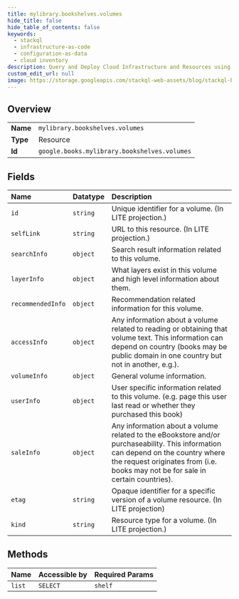 ```yaml
---
title: mylibrary.bookshelves.volumes
hide_title: false
hide_table_of_contents: false
keywords:
  - stackql
  - infrastructure-as-code
  - configuration-as-data
  - cloud inventory
description: Query and Deploy Cloud Infrastructure and Resources using SQL
custom_edit_url: null
image: https://storage.googleapis.com/stackql-web-assets/blog/stackql-blog-post-featured-image.png
---
```

  
    

## Overview
<table><tbody>
<tr><td><b>Name</b></td><td><code>mylibrary.bookshelves.volumes</code></td></tr>
<tr><td><b>Type</b></td><td>Resource</td></tr>
<tr><td><b>Id</b></td><td><code>google.books.mylibrary.bookshelves.volumes</code></td></tr>
</tbody></table>

## Fields
| Name | Datatype | Description |
|:-----|:---------|:------------|
| `id` | `string` | Unique identifier for a volume. (In LITE projection.) |
| `selfLink` | `string` | URL to this resource. (In LITE projection.) |
| `searchInfo` | `object` | Search result information related to this volume. |
| `layerInfo` | `object` | What layers exist in this volume and high level information about them. |
| `recommendedInfo` | `object` | Recommendation related information for this volume. |
| `accessInfo` | `object` | Any information about a volume related to reading or obtaining that volume text. This information can depend on country (books may be public domain in one country but not in another, e.g.). |
| `volumeInfo` | `object` | General volume information. |
| `userInfo` | `object` | User specific information related to this volume. (e.g. page this user last read or whether they purchased this book) |
| `saleInfo` | `object` | Any information about a volume related to the eBookstore and/or purchaseability. This information can depend on the country where the request originates from (i.e. books may not be for sale in certain countries). |
| `etag` | `string` | Opaque identifier for a specific version of a volume resource. (In LITE projection) |
| `kind` | `string` | Resource type for a volume. (In LITE projection.) |
## Methods
| Name | Accessible by | Required Params |
|:-----|:--------------|:----------------|
| `list` | `SELECT` | `shelf` |
